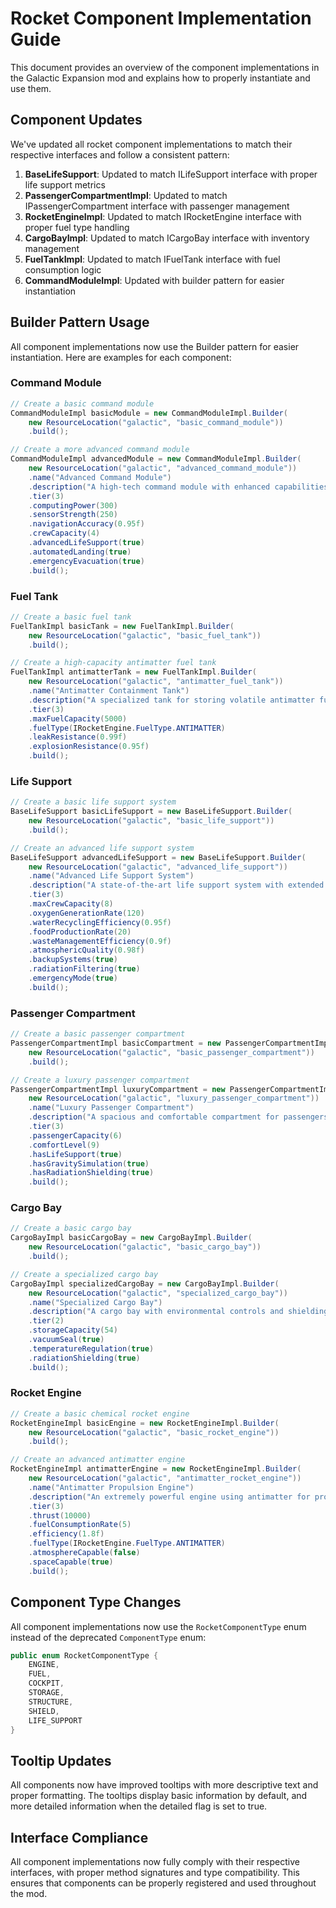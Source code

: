 # Rocket Component Implementation Guide

This document provides an overview of the component implementations in the Galactic Expansion mod and explains how to properly instantiate and use them.

## Component Updates

We've updated all rocket component implementations to match their respective interfaces and follow a consistent pattern:

1. **BaseLifeSupport**: Updated to match ILifeSupport interface with proper life support metrics
2. **PassengerCompartmentImpl**: Updated to match IPassengerCompartment interface with passenger management
3. **RocketEngineImpl**: Updated to match IRocketEngine interface with proper fuel type handling
4. **CargoBayImpl**: Updated to match ICargoBay interface with inventory management
5. **FuelTankImpl**: Updated to match IFuelTank interface with fuel consumption logic
6. **CommandModuleImpl**: Updated with builder pattern for easier instantiation

## Builder Pattern Usage

All component implementations now use the Builder pattern for easier instantiation. Here are examples for each component:

### Command Module

```java
// Create a basic command module
CommandModuleImpl basicModule = new CommandModuleImpl.Builder(
    new ResourceLocation("galactic", "basic_command_module"))
    .build();

// Create a more advanced command module
CommandModuleImpl advancedModule = new CommandModuleImpl.Builder(
    new ResourceLocation("galactic", "advanced_command_module"))
    .name("Advanced Command Module")
    .description("A high-tech command module with enhanced capabilities.")
    .tier(3)
    .computingPower(300)
    .sensorStrength(250)
    .navigationAccuracy(0.95f)
    .crewCapacity(4)
    .advancedLifeSupport(true)
    .automatedLanding(true)
    .emergencyEvacuation(true)
    .build();
```

### Fuel Tank

```java
// Create a basic fuel tank
FuelTankImpl basicTank = new FuelTankImpl.Builder(
    new ResourceLocation("galactic", "basic_fuel_tank"))
    .build();

// Create a high-capacity antimatter fuel tank
FuelTankImpl antimatterTank = new FuelTankImpl.Builder(
    new ResourceLocation("galactic", "antimatter_fuel_tank"))
    .name("Antimatter Containment Tank")
    .description("A specialized tank for storing volatile antimatter fuel.")
    .tier(3)
    .maxFuelCapacity(5000)
    .fuelType(IRocketEngine.FuelType.ANTIMATTER)
    .leakResistance(0.99f)
    .explosionResistance(0.95f)
    .build();
```

### Life Support

```java
// Create a basic life support system
BaseLifeSupport basicLifeSupport = new BaseLifeSupport.Builder(
    new ResourceLocation("galactic", "basic_life_support"))
    .build();

// Create an advanced life support system
BaseLifeSupport advancedLifeSupport = new BaseLifeSupport.Builder(
    new ResourceLocation("galactic", "advanced_life_support"))
    .name("Advanced Life Support System")
    .description("A state-of-the-art life support system with extended capabilities.")
    .tier(3)
    .maxCrewCapacity(8)
    .oxygenGenerationRate(120)
    .waterRecyclingEfficiency(0.95f)
    .foodProductionRate(20)
    .wasteManagementEfficiency(0.9f)
    .atmosphericQuality(0.98f)
    .backupSystems(true)
    .radiationFiltering(true)
    .emergencyMode(true)
    .build();
```

### Passenger Compartment

```java
// Create a basic passenger compartment
PassengerCompartmentImpl basicCompartment = new PassengerCompartmentImpl.Builder(
    new ResourceLocation("galactic", "basic_passenger_compartment"))
    .build();

// Create a luxury passenger compartment
PassengerCompartmentImpl luxuryCompartment = new PassengerCompartmentImpl.Builder(
    new ResourceLocation("galactic", "luxury_passenger_compartment"))
    .name("Luxury Passenger Compartment")
    .description("A spacious and comfortable compartment for passengers.")
    .tier(3)
    .passengerCapacity(6)
    .comfortLevel(9)
    .hasLifeSupport(true)
    .hasGravitySimulation(true)
    .hasRadiationShielding(true)
    .build();
```

### Cargo Bay

```java
// Create a basic cargo bay
CargoBayImpl basicCargoBay = new CargoBayImpl.Builder(
    new ResourceLocation("galactic", "basic_cargo_bay"))
    .build();

// Create a specialized cargo bay
CargoBayImpl specializedCargoBay = new CargoBayImpl.Builder(
    new ResourceLocation("galactic", "specialized_cargo_bay"))
    .name("Specialized Cargo Bay")
    .description("A cargo bay with environmental controls and shielding.")
    .tier(2)
    .storageCapacity(54)
    .vacuumSeal(true)
    .temperatureRegulation(true)
    .radiationShielding(true)
    .build();
```

### Rocket Engine

```java
// Create a basic chemical rocket engine
RocketEngineImpl basicEngine = new RocketEngineImpl.Builder(
    new ResourceLocation("galactic", "basic_rocket_engine"))
    .build();

// Create an advanced antimatter engine
RocketEngineImpl antimatterEngine = new RocketEngineImpl.Builder(
    new ResourceLocation("galactic", "antimatter_rocket_engine"))
    .name("Antimatter Propulsion Engine")
    .description("An extremely powerful engine using antimatter for propulsion.")
    .tier(3)
    .thrust(10000)
    .fuelConsumptionRate(5)
    .efficiency(1.8f)
    .fuelType(IRocketEngine.FuelType.ANTIMATTER)
    .atmosphereCapable(false)
    .spaceCapable(true)
    .build();
```

## Component Type Changes

All component implementations now use the `RocketComponentType` enum instead of the deprecated `ComponentType` enum:

```java
public enum RocketComponentType {
    ENGINE,
    FUEL,
    COCKPIT,
    STORAGE,
    STRUCTURE,
    SHIELD,
    LIFE_SUPPORT
}
```

## Tooltip Updates

All components now have improved tooltips with more descriptive text and proper formatting. The tooltips display basic information by default, and more detailed information when the detailed flag is set to true.

## Interface Compliance

All component implementations now fully comply with their respective interfaces, with proper method signatures and type compatibility. This ensures that components can be properly registered and used throughout the mod.